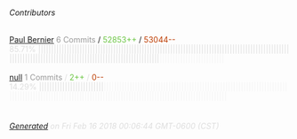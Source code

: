 ###### Contributors
[Paul Bernier](https://github.com/PaulBernier)
<font color="#999">6 Commits</font> / <font color="#6cc644">52853++</font> / <font color="#bd3c00"> 53044--</font>
<font color="#dedede">85.71%&nbsp;<font color="#dedede">|||||||||||||||||||||||||||||||||||||||||||||||||||||||||||||||||||||||||||||||||||||||||||||||||||||||||||||||||||||||||||||||||||||||||||||||||||||||||||</font><font color="#f4f4f4">|||||||||||||||||||||||||</font><br><br>
[null](https://github.com/bunfield)
<font color="#999">1 Commits</font> / <font color="#6cc644">2++</font> / <font color="#bd3c00"> 0--</font>
<font color="#dedede">14.29%&nbsp;<font color="#dedede">|||||||||||||||||||||||||</font><font color="#f4f4f4">|||||||||||||||||||||||||||||||||||||||||||||||||||||||||||||||||||||||||||||||||||||||||||||||||||||||||||||||||||||||||||||||||||||||||||||||||||||||||||</font><br><br>
###### [Generated](https://github.com/jakeleboeuf/contributor) on Fri Feb 16 2018 00:06:44 GMT-0600 (CST)